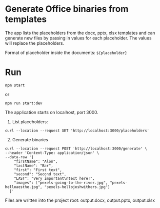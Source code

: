 # Generate Office binaries from templates

The app lists the placeholders from the docx, pptx, xlsx templates and can generate new files by passing in values for each placeholder. The values will replace the placeholders.

Format of placeholder inside the documents: `${placeholder}`

# Run

`npm start`

or

`npm run start:dev`

The application starts on localhost, port 3000.

1. List placeholders:

`curl --location --request GET 'http://localhost:3000/placeholders'`

2. Generate binaries

```
curl --location --request POST 'http://localhost:3000/generate' \
--header 'Content-Type: application/json' \
--data-raw '{
    "firstName": "Alon",
    "lastName": "Bar",
    "first": "First text",
    "second": "Second text",
    "LAST": "Very important\ntext here!",
    "images": ["pexels-going-to-the-river.jpg", "pexels-helloaesthe.jpg", "pexels-hellojoshwithers.jpg"]
  }'
```

Files are written into the project root: output.docx, output.pptx, output.xlsx
